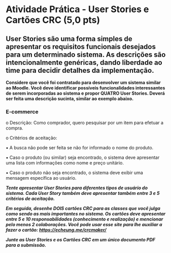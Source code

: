 # Atividade Prática - User Stories e Cartões CRC (5,0 pts)

## User Stories são uma forma simples de apresentar os requisitos funcionais desejados para um determinado sistema. As descrições são intencionalmente genéricas, dando liberdade ao time para decidir detalhes da implementação.

**Considere que você foi contratado para desenvolver um sistema similar ao Moodle. Você deve identificar possíveis funcionalidades interessantes de serem incorporadas ao sistema e propor QUATRO User Stories. Deverá ser feita uma descrição sucinta, similar ao exemplo abaixo.**

### E-commerce

o Descrição: Como comprador, quero pesquisar por um item para efetuar a compra.

o Critérios de aceitação:

▪ A busca não pode ser feita se não for informado o nome do produto.

▪ Caso o produto (ou similar) seja encontrado, o sistema deve apresentar uma lista com informações como nome e preço unitário.

▪ Caso o produto não seja encontrado, o sistema deve exibir uma mensagem específica ao usuário.

***Tente apresentar User Stories para diferentes tipos de usuário do sistema. Cada User Story também deve apresentar também entre 3 e 5 critérios de aceitação.***

***Em seguida, desenhe DOIS cartões CRC para as classes que você julga como sendo as mais importantes no sistema. Os cartões deve apresentar entre 5 e 10 responsabilidades (conhecimento e realização) e mencionar pelo menos 2 colaborações. Você pode usar esse site para lhe auxiliar a fazer o cartão: https://echeung.me/crcmaker/***

***Junte as User Stories e os Cartões CRC em um único documento PDF para a submissão.***